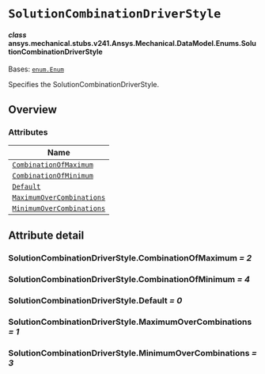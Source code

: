 # `SolutionCombinationDriverStyle`

<a id="ansys.mechanical.stubs.v241.Ansys.Mechanical.DataModel.Enums.SolutionCombinationDriverStyle"></a>

#### *class* ansys.mechanical.stubs.v241.Ansys.Mechanical.DataModel.Enums.SolutionCombinationDriverStyle

Bases: [`enum.Enum`](https://docs.python.org/3/library/enum.html#enum.Enum)

Specifies the SolutionCombinationDriverStyle.

<!-- !! processed by numpydoc !! -->

<a id="overview"></a>

## Overview

### Attributes

| Name |
| -------------------------------------------------------------------------------------- |
| [`CombinationOfMaximum`](#SolutionCombinationDriverStyle.CombinationOfMaximum) |
| [`CombinationOfMinimum`](#SolutionCombinationDriverStyle.CombinationOfMinimum) |
| [`Default`](#SolutionCombinationDriverStyle.Default) |
| [`MaximumOverCombinations`](#SolutionCombinationDriverStyle.MaximumOverCombinations) |
| [`MinimumOverCombinations`](#SolutionCombinationDriverStyle.MinimumOverCombinations) |

<a id="attribute-detail"></a>

## Attribute detail

<a id="SolutionCombinationDriverStyle.CombinationOfMaximum"></a>

### SolutionCombinationDriverStyle.CombinationOfMaximum *= 2*

<a id="SolutionCombinationDriverStyle.CombinationOfMinimum"></a>

### SolutionCombinationDriverStyle.CombinationOfMinimum *= 4*

<a id="SolutionCombinationDriverStyle.Default"></a>

### SolutionCombinationDriverStyle.Default *= 0*

<a id="SolutionCombinationDriverStyle.MaximumOverCombinations"></a>

### SolutionCombinationDriverStyle.MaximumOverCombinations *= 1*

<a id="SolutionCombinationDriverStyle.MinimumOverCombinations"></a>

### SolutionCombinationDriverStyle.MinimumOverCombinations *= 3*


